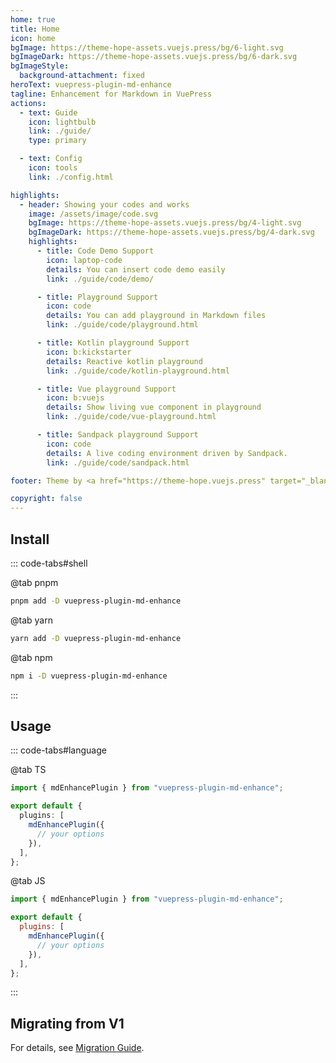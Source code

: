```yaml
---
home: true
title: Home
icon: home
bgImage: https://theme-hope-assets.vuejs.press/bg/6-light.svg
bgImageDark: https://theme-hope-assets.vuejs.press/bg/6-dark.svg
bgImageStyle:
  background-attachment: fixed
heroText: vuepress-plugin-md-enhance
tagline: Enhancement for Markdown in VuePress
actions:
  - text: Guide
    icon: lightbulb
    link: ./guide/
    type: primary

  - text: Config
    icon: tools
    link: ./config.html

highlights:
  - header: Showing your codes and works
    image: /assets/image/code.svg
    bgImage: https://theme-hope-assets.vuejs.press/bg/4-light.svg
    bgImageDark: https://theme-hope-assets.vuejs.press/bg/4-dark.svg
    highlights:
      - title: Code Demo Support
        icon: laptop-code
        details: You can insert code demo easily
        link: ./guide/code/demo/

      - title: Playground Support
        icon: code
        details: You can add playground in Markdown files
        link: ./guide/code/playground.html

      - title: Kotlin playground Support
        icon: b:kickstarter
        details: Reactive kotlin playground
        link: ./guide/code/kotlin-playground.html

      - title: Vue playground Support
        icon: b:vuejs
        details: Show living vue component in playground
        link: ./guide/code/vue-playground.html

      - title: Sandpack playground Support
        icon: code
        details: A live coding environment driven by Sandpack.
        link: ./guide/code/sandpack.html

footer: Theme by <a href="https://theme-hope.vuejs.press" target="_blank">VuePress Theme Hope</a> | MIT Licensed, Copyright © 2019-present Mr.Hope

copyright: false
---
```


## Install

::: code-tabs#shell

@tab pnpm

```bash
pnpm add -D vuepress-plugin-md-enhance
```

@tab yarn

```bash
yarn add -D vuepress-plugin-md-enhance
```

@tab npm

```bash
npm i -D vuepress-plugin-md-enhance
```

:::

## Usage

::: code-tabs#language

@tab TS

```ts title=".vuepress/config.ts"
import { mdEnhancePlugin } from "vuepress-plugin-md-enhance";

export default {
  plugins: [
    mdEnhancePlugin({
      // your options
    }),
  ],
};
```

@tab JS

```js title=".vuepress/config.js"
import { mdEnhancePlugin } from "vuepress-plugin-md-enhance";

export default {
  plugins: [
    mdEnhancePlugin({
      // your options
    }),
  ],
};
```

:::

## Migrating from V1

For details, see [Migration Guide](./migration.md).
